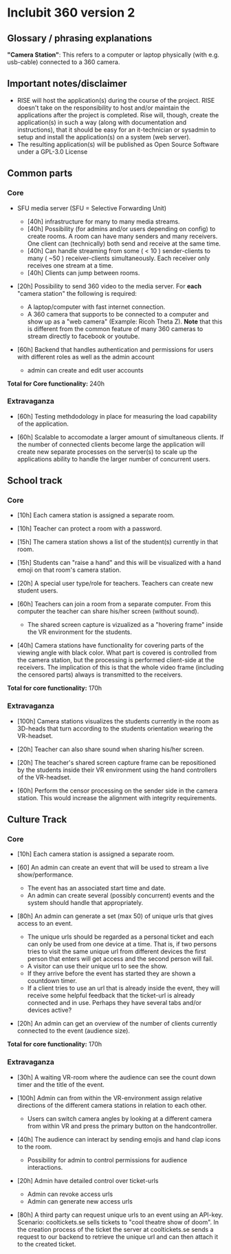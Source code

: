 # Inclubit 360 version 2

## Glossary / phrasing explanations
**"Camera Station"**: This refers to a computer or laptop physically (with e.g. usb-cable) connected to a 360 camera.

## Important notes/disclaimer
- RISE will host the application(s) during the course of the project. RISE doesn't take on the responsibility to host and/or maintain the applications after the project is completed. Rise will, though, create the application(s) in such a way (along with documentation and instructions), that it should be easy for an it-technician or sysadmin to setup and install the application(s) on a system (web server).
- The resulting application(s) will be published as Open Source Software under a GPL-3.0 License


## Common parts
### Core
- SFU media server (SFU = Selective Forwarding Unit)
  - [40h] infrastructure for many to many media streams.
  - [40h] Possibility (for admins and/or users depending on config) to create rooms. A room can have many senders and many receivers. One client can (technically) both send and receive at the same time.
  - [40h] Can handle streaming from some ( < 10 ) sender-clients to many ( ~50 ) receiver-clients simultaneously. Each receiver only receives one stream at a time.
  <!-- - [20h] Receiveing clients can switch/choose between the sending streams. -->
  - [40h] Clients can jump between rooms.


- [20h] Possibility to send 360 video to the media server. For **each** "camera station" the following is required:
  - A laptop/computer with fast internet connection.
  - A 360 camera that supports to be connected to a computer and show up as a "web camera" (Example: Ricoh Theta Z). **Note** that this is different from the common feature of many 360 cameras to stream directly to facebook or youtube.

- [60h] Backend that handles authentication and permissions for users with different roles as well as the admin account
  - admin can create and edit user accounts

**Total for Core functionality:** 240h

### Extravaganza
- [60h] Testing methdodology in place for measuring the load capability of the application.

- [60h] Scalable to accomodate a larger amount of simultaneous clients. If the number of connected clients become large the application will create new separate processes on the server(s) to scale up the applications ability to handle the larger number of concurrent users.





## School track
### Core
- [10h] Each camera station is assigned a separate room.

- [10h] Teacher can protect a room with a password.

- [15h] The camera station shows a list of the student(s) currently in that room.

- [15h] Students can "raise a hand" and this will be visualized with a hand emoji on that room's camera station.

- [20h] A special user type/role for teachers. Teachers can create new student users.

- [60h] Teachers can join a room from a separate computer. From this computer the teacher can share his/her screen (without sound).
  - The shared screen capture is vizualized as a "hovering frame" inside the VR environment for the students.

- [40h] Camera stations have functionality for covering parts of the viewing angle with black color. What part is covered is controlled from the camera station, but the processing is performed client-side at the receivers. The implication of this is that the whole video frame (including the censored parts) always is transmitted to the receivers.

**Total for core functionality:** 170h

### Extravaganza
- [100h] Camera stations visualizes the students currently in the room as 3D-heads that turn according to the students orientation wearing the VR-headset.

- [20h] Teacher can also share sound when sharing his/her screen.

- [20h] The teacher's shared screen capture frame can be repositioned by the students inside their VR environment using the hand controllers of the VR-headset.

- [60h] Perform the censor processing on the sender side in the camera station. This would increase the alignment with integrity requirements.


## Culture Track
### Core
- [10h] Each camera station is assigned a separate room.

- [60] An admin can create an event that will be used to stream a live show/performance.
  - The event has an associated start time and date.
  - An admin can create several (possibly concurrent) events and the system should handle that appropriately.

- [80h] An admin can generate a set (max 50) of unique urls that gives access to an event.
  - The unique urls should be regarded as a personal ticket and each can only be used from one device at a time. That is, if two persons tries to visit the same unique url from different devices the first person that enters will get access and the second person will fail.
  - A visitor can use their unique url to see the show.
  - If they arrive before the event has started they are shown a countdown timer.
  - If a client tries to use an url that is already inside the event, they will receive some helpful feedback that the ticket-url is already connected and in use. Perhaps they have several tabs and/or devices active?

- [20h] An admin can get an overview of the number of clients currently connected to the event (audience size).

**Total for core functionality:** 170h

### Extravaganza
- [30h] A waiting VR-room where the audience can see the count down timer and the title of the event.
- [100h] Admin can from within the VR-environment assign relative directions of the different camera stations in relation to each other.
  - Users can switch camera angles by looking at a different camera from within VR and press the primary button on the handcontroller.

- [40h] The audience can interact by sending emojis and hand clap icons to the room.
  - Possibility for admin to control permissions for audience interactions.

- [20h] Admin have detailed control over ticket-urls
  - Admin can revoke access urls
  - Admin can generate new access urls

- [80h] A third party can request unique urls to an event using an API-key. Scenario: cooltickets.se sells tickets to "cool theatre show of doom". In the creation process of the ticket the server at cooltickets.se sends a request to our backend to retrieve the unique url and can then attach it to the created ticket.